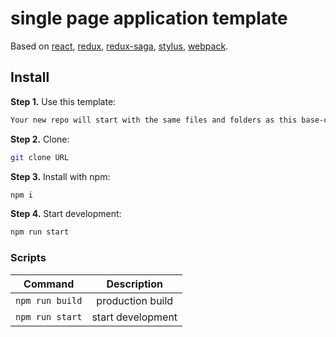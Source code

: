 # single page application template

Based on [react](https://reactjs.org/), [redux](https://redux.js.org/),
[redux-saga](https://redux-saga.js.org/), [stylus](https://stylus-lang.com/),
[webpack](https://webpack.js.org/).

<h2>Install</h2>

**Step 1.** Use this template:

```bash
Your new repo will start with the same files and folders as this base-config.
```

**Step 2.** Clone:

```bash
git clone URL
```

**Step 3.** Install with npm:

```bash
npm i
```

**Step 4.** Start development:

```bash
npm run start
```

### Scripts

|       Command       |    Description    |
|:-------------------:|:-----------------:|
| ```npm run build``` | production build  |
| ```npm run start``` | start development |